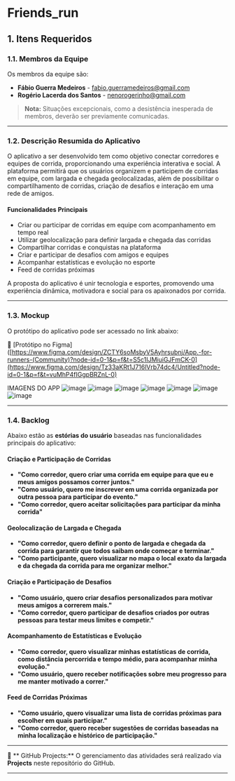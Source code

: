# Friends_run

## 1. Itens Requeridos  
### 1.1. Membros da Equipe  
Os membros da equipe são:  

- **Fábio Guerra Medeiros** - [fabio.guerramedeiros@gmail.com](mailto:fabio.guerramedeiros@gmail.com)  
- **Rogério Lacerda dos Santos** - [nenorogerinho@gmail.com](mailto:nenorogerinho@gmail.com)  

> **Nota:** Situações excepcionais, como a desistência inesperada de membros, deverão ser previamente comunicadas.  

---

### 1.2. Descrição Resumida do Aplicativo  
O aplicativo a ser desenvolvido tem como objetivo conectar corredores e equipes de corrida, proporcionando uma experiência interativa e social. A plataforma permitirá que os usuários organizem e participem de corridas em equipe, com largada e chegada geolocalizadas, além de possibilitar o compartilhamento de corridas, criação de desafios e interação em uma rede de amigos.   

#### **Funcionalidades Principais**  
- Criar ou participar de corridas em equipe com acompanhamento em tempo real  
- Utilizar geolocalização para definir largada e chegada das corridas  
- Compartilhar corridas e conquistas na plataforma  
- Criar e participar de desafios com amigos e equipes  
- Acompanhar estatísticas e evolução no esporte  
- Feed de corridas próximas  

A proposta do aplicativo é unir tecnologia e esportes, promovendo uma experiência dinâmica, motivadora e social para os apaixonados por corrida.  

---

### 1.3. Mockup  
O protótipo do aplicativo pode ser acessado no link abaixo:  

🔗 [Protótipo no Figma]([https://www.figma.com/design/ZCTY6soMsbyV5Ayhrsubnj/App.-for-runners-(Community)?node-id=0-1&p=f&t=S5c1IJMiuiGJFmCK-0](https://www.figma.com/design/Tz33aKRt1J716lVrb74dc4/Untitled?node-id=0-1&p=f&t=vuMhP4fIGgpBRZnL-0)

IMAGENS DO APP
![image](https://github.com/user-attachments/assets/9cf09a1b-8f80-47fb-8ac7-28fd7859ab91) ![image](https://github.com/user-attachments/assets/8e836b3e-7825-42d5-9f0f-f5ae996b6369) ![image](https://github.com/user-attachments/assets/e9fedbce-1f65-44ab-ad02-771f81737dbe) ![image](https://github.com/user-attachments/assets/c4117799-b009-41c4-91c0-05b285cda44f) ![image](https://github.com/user-attachments/assets/2ec0cbf5-88aa-4f16-8266-ce9e00435bff) ![image](https://github.com/user-attachments/assets/fdff2ddb-7e51-4054-bf42-7a0086747b8f) ![image](https://github.com/user-attachments/assets/ab470d42-e7d0-42eb-af33-118f208868b3)







---

### 1.4. Backlog  

Abaixo estão as **estórias do usuário** baseadas nas funcionalidades principais do aplicativo:  

#### **Criação e Participação de Corridas**  
- **"Como corredor, quero criar uma corrida em equipe para que eu e meus amigos possamos correr juntos."**  
- **"Como usuário, quero me inscrever em uma corrida organizada por outra pessoa para participar do evento."**
- **"Como corredor, quero aceitar solicitações para participar da minha corrida"**

#### **Geolocalização de Largada e Chegada**  
- **"Como corredor, quero definir o ponto de largada e chegada da corrida para garantir que todos saibam onde começar e terminar."**  
- **"Como participante, quero visualizar no mapa o local exato da largada e da chegada da corrida para me organizar melhor."**  

#### **Criação e Participação de Desafios**  
- **"Como usuário, quero criar desafios personalizados para motivar meus amigos a correrem mais."**  
- **"Como corredor, quero participar de desafios criados por outras pessoas para testar meus limites e competir."**  

#### **Acompanhamento de Estatísticas e Evolução**  
- **"Como corredor, quero visualizar minhas estatísticas de corrida, como distância percorrida e tempo médio, para acompanhar minha evolução."**  
- **"Como usuário, quero receber notificações sobre meu progresso para me manter motivado a correr."**  

#### **Feed de Corridas Próximas**  
- **"Como usuário, quero visualizar uma lista de corridas próximas para escolher em quais participar."**  
- **"Como corredor, quero receber sugestões de corridas baseadas na minha localização e histórico de participação."**
---

📌 ** GitHub Projects:** O gerenciamento das atividades será realizado via **Projects** neste repositório do GitHub.  

---

